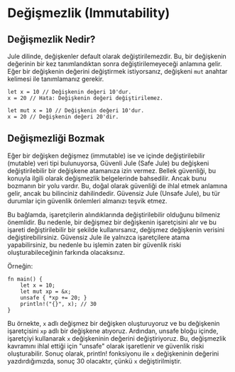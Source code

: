 # Değişmezlik (Immutability)

## Değişmezlik Nedir?

Jule dilinde, değişkenler default olarak değiştirilemezdir. Bu, bir değişkenin değerinin bir kez tanımlandıktan sonra değiştirilemeyeceği anlamına gelir. Eğer bir değişkenin değerini değiştirmek istiyorsanız, değişkeni `mut` anahtar kelimesi ile tanımlamanız gerekir.

```jule
let x = 10 // Değişkenin değeri 10'dur.
x = 20 // Hata: Değişkenin değeri değiştirilemez.
```

```jule
let mut x = 10 // Değişkenin değeri 10'dur.
x = 20 // Değişkenin değeri 20'dir.
```

## Değişmezliği Bozmak

Eğer bir değişken değişmez (immutable) ise ve içinde değiştirilebilir (mutable) veri tipi bulunuyorsa, Güvenli Jule (Safe Jule) bu değişkeni değiştirilebilir bir değişkene atamanıza izin vermez. Bellek güvenliği, bu konuyla ilgili olarak değişmezlik belgelerinde bahsedilir. Ancak bunu bozmanın bir yolu vardır. Bu, doğal olarak güvenliği de ihlal etmek anlamına gelir, ancak bu bilinciniz dahilindedir. Güvensiz Jule (Unsafe Jule), bu tür durumlar için güvenlik önlemleri almanızı teşvik etmez.

Bu bağlamda, işaretçilerin alındıklarında değiştirilebilir olduğunu bilmeniz önemlidir. Bu nedenle, bir değişmez bir değişkenin işaretçisini alır ve bu işareti değiştirilebilir bir şekilde kullanırsanız, değişmez değişkenin verisini değiştirebilirsiniz. Güvensiz Jule ile yalnızca işaretçilere atama yapabilirsiniz, bu nedenle bu işlemin zaten bir güvenlik riski oluşturabileceğinin farkında olacaksınız.

Örneğin: 
```jule
fn main() {
    let x = 10;
    let mut xp = &x;
    unsafe { *xp += 20; }
    println!("{}", x); // 30
}
```

Bu örnekte, `x` adlı değişmez bir değişken oluşturuyoruz ve bu değişkenin işaretçisini `xp` adlı bir değişkene atıyoruz. Ardından, unsafe bloğu içinde, işaretçiyi kullanarak `x` değişkeninin değerini değiştiriyoruz. Bu, değişmezlik kavramını ihlal ettiği için "unsafe" olarak işaretlenir ve güvenlik riski oluşturabilir. Sonuç olarak, println! fonksiyonu ile `x` değişkeninin değerini yazdırdığımızda, sonuç 30 olacaktır, çünkü `x` değiştirilmiştir.